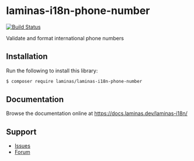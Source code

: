 # laminas-i18n-phone-number

[![Build Status](https://github.com/laminas/laminas-i18n-phone-number/workflows/Continuous%20Integration/badge.svg)](https://github.com/laminas/laminas-i18n-phone-number/actions?query=workflow%3A"Continuous+Integration")

Validate and format international phone numbers

## Installation

Run the following to install this library:

```bash
$ composer require laminas/laminas-i18n-phone-number
```

## Documentation

Browse the documentation online at https://docs.laminas.dev/laminas-i18n/

## Support

- [Issues](https://github.com/laminas/laminas-i18n-phone-number/issues/)
- [Forum](https://discourse.laminas.dev/)
